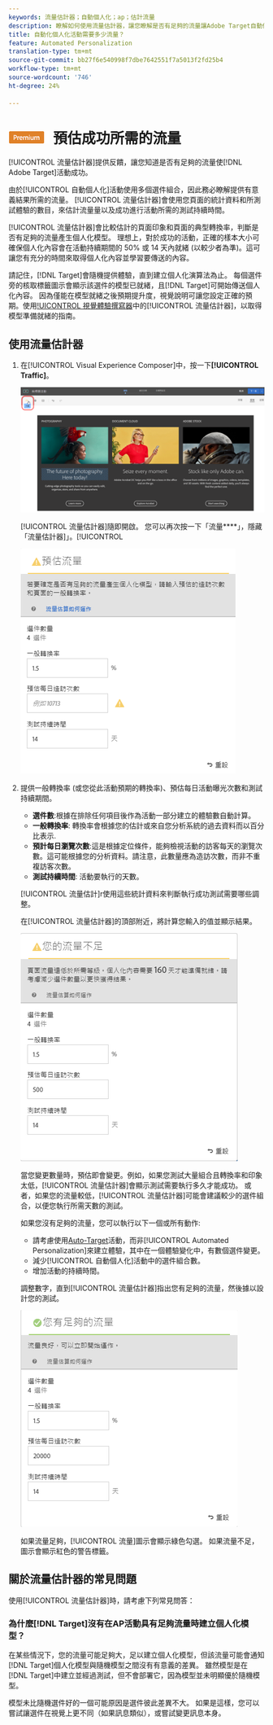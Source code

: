 ```yaml
---
keywords: 流量估計器；自動個人化；ap；估計流量
description: 瞭解如何使用流量估計器，讓您瞭解是否有足夠的流量讓Adobe Target自動個人化活動獲得成功。
title: 自動化個人化活動需要多少流量？
feature: Automated Personalization
translation-type: tm+mt
source-git-commit: bb27f6e540998f7dbe7642551f7a5013f2fd25b4
workflow-type: tm+mt
source-wordcount: '746'
ht-degree: 24%

---
```



# ![PREMIUM](/help/assets/premium.png) 預估成功所需的流量

[!UICONTROL 流量估計器]提供反饋，讓您知道是否有足夠的流量使[!DNL Adobe Target]活動成功。

由於[!UICONTROL 自動個人化]活動使用多個選件組合，因此務必瞭解提供有意義結果所需的流量。 [!UICONTROL 流量估計器]會使用您頁面的統計資料和所測試體驗的數目，來估計流量量以及成功進行活動所需的測試持續時間。

[!UICONTROL 流量估計器]會比較估計的頁面印象和頁面的典型轉換率，判斷是否有足夠的流量產生個人化模型。 理想上，對於成功的活動，正確的樣本大小可確保個人化內容會在活動持續期間的 50% 或 14 天內就緒 (以較少者為準)。這可讓您有充分的時間來取得個人化內容並學習要傳送的內容。

請記住，[!DNL Target]會隨機提供體驗，直到建立個人化演算法為止。 每個選件旁的核取標籤圖示會顯示該選件的模型已就緒，且[!DNL Target]可開始傳送個人化內容。 因為僅能在模型就緒之後預期提升度，視覺說明可讓您設定正確的預期。使用[!UICONTROL 視覺體驗撰寫器](VEC)中的[!UICONTROL 流量估計器]，以取得模型準備就緒的指南。

## 使用流量估計器

1. 在[!UICONTROL Visual Experience Composer]中，按一下&#x200B;**[!UICONTROL Traffic]**。

   ![流量圖示](/help/c-activities/t-automated-personalization/assets/icon-traffic.png)

   [!UICONTROL 流量估計器]隨即開啟。 您可以再次按一下「流量&#x200B;****」，隱藏「流量估計器]」。[!UICONTROL 

   ![](assets/ap_est.png)

1. 提供一般轉換率 (或您從此活動預期的轉換率)、預估每日活動曝光次數和測試持續期間。

   * **選件數**:根據在排除任何項目後作為活動一部分建立的體驗數自動計算。
   * **一般轉換率**: 轉換率會根據您的估計或來自您分析系統的過去資料而以百分比表示.
   * **預計每日瀏覽次數**:這是根據定位條件，能夠檢視活動的訪客每天的瀏覽次數。這可能根據您的分析資料。請注意，此數量應為造訪次數，而非不重複訪客次數。
   * **測試持續時間**: 活動要執行的天數。

   [!UICONTROL 流量估計]r使用這些統計資料來判斷執行成功測試需要哪些調整。

   在[!UICONTROL 流量估計器]的頂部附近，將計算您輸入的值並顯示結果。

   ![](assets/ap_est_no.png)

   當您變更數量時，預估即會變更。例如，如果您測試大量組合且轉換率和印象太低，[!UICONTROL 流量估計器]會顯示測試需要執行多久才能成功。 或者，如果您的流量較低，[!UICONTROL 流量估計器]可能會建議較少的選件組合，以便您執行所需天數的測試。

   如果您沒有足夠的流量，您可以執行以下一個或所有動作:

   * 請考慮使用[Auto-Target](/help/c-activities/auto-target/auto-target-to-optimize.md)活動，而非[!UICONTROL Automated Personalization]來建立體驗，其中在一個體驗變化中，有數個選件變更。
   * 減少[!UICONTROL 自動個人化]活動中的選件組合數。
   * 增加活動的持續時間。

   調整數字，直到[!UICONTROL 流量估計器]指出您有足夠的流量，然後據以設計您的測試。

   ![](assets/ap_est_yes.png)

   如果流量足夠，[!UICONTROL 流量]圖示會顯示綠色勾選。 如果流量不足，圖示會顯示紅色的警告標籤。

## 關於流量估計器的常見問題

使用[!UICONTROL 流量估計器]時，請考慮下列常見問答：

### 為什麼[!DNL Target]沒有在AP活動具有足夠流量時建立個人化模型？

在某些情況下，您的流量可能足夠大，足以建立個人化模型，但該流量可能會通知[!DNL Target]個人化模型與隨機模型之間沒有有意義的差異。 雖然模型是在[!DNL Target]中建立並經過測試，但不會部署它，因為模型並未明顯優於隨機模型。

模型未比隨機選件好的一個可能原因是選件彼此差異不大。 如果是這樣，您可以嘗試讓選件在視覺上更不同（如果訊息類似），或嘗試變更訊息本身。
